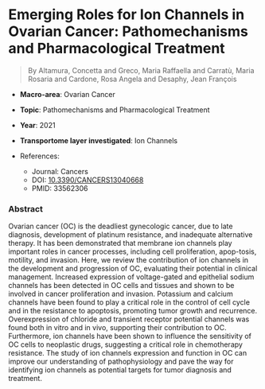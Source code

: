 # Emerging Roles for Ion Channels in Ovarian Cancer: Pathomechanisms and Pharmacological Treatment

> By Altamura, Concetta and Greco, Maria Raffaella and Carratù, Maria Rosaria and Cardone, Rosa Angela and Desaphy, Jean François

- **Macro-area**: Ovarian Cancer
- **Topic**: Pathomechanisms and Pharmacological Treatment
- **Year**: 2021
- **Transportome layer investigated**: Ion Channels

- References:
  - Journal: Cancers
  - DOI: [10.3390/CANCERS13040668](https://doi.org/10.3390/CANCERS13040668)
  - PMID: 33562306

### Abstract

Ovarian cancer (OC) is the deadliest gynecologic cancer, due to late diagnosis, development of platinum resistance, and inadequate alternative therapy. It has been demonstrated that membrane ion channels play important roles in cancer processes, including cell proliferation, apop-tosis, motility, and invasion. Here, we review the contribution of ion channels in the development and progression of OC, evaluating their potential in clinical management. Increased expression of voltage-gated and epithelial sodium channels has been detected in OC cells and tissues and shown to be involved in cancer proliferation and invasion. Potassium and calcium channels have been found to play a critical role in the control of cell cycle and in the resistance to apoptosis, promoting tumor growth and recurrence. Overexpression of chloride and transient receptor potential channels was found both in vitro and in vivo, supporting their contribution to OC. Furthermore, ion channels have been shown to influence the sensitivity of OC cells to neoplastic drugs, suggesting a critical role in chemotherapy resistance. The study of ion channels expression and function in OC can improve our understanding of pathophysiology and pave the way for identifying ion channels as potential targets for tumor diagnosis and treatment.
